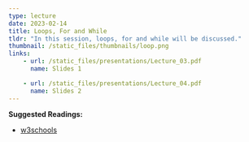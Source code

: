 ```yaml
---
type: lecture
date: 2023-02-14
title: Loops, For and While
tldr: "In this session, loops, for and while will be discussed."
thumbnail: /static_files/thumbnails/loop.png
links: 
    - url: /static_files/presentations/Lecture_03.pdf
      name: Slides 1

    - url: /static_files/presentations/Lecture_04.pdf
      name: Slides 2
---
```

**Suggested Readings:**
- [w3schools](https://www.w3schools.com/java/default.asp)

